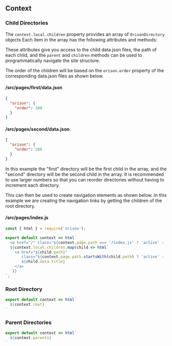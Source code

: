 ## Context

### Child Directories

The `context.local.children` property provides an array of `OrisonDirectory` objects
Each item in the array has the following attributes and methods:

These attributes give you access to the child data.json files, the
path of each child, and the `parent` and `children` methods can be used to
programmatically navigate the site structure.

The order of the children will be based on the `orison.order` property of the
corresponding data.json files as shown below.

#### /src/pages/first/data.json
```json
{
  "orison": {
    "order": 100
  }
}
```

#### /src/pages/second/data.json
```json
{
  "orison": {
    "order": 200
  }
}
```

In this example the "first" directory will be the first child in the array, and
the "second" directory will be the second child in the array. It is recommended
to use larger numbers so that you can reorder directories without having to
increment each directory.

This can then be used to create navigation elements as shown below. In this example
we are creating the navigation links by getting the children of the root directory.

#### /src/pages/index.js
```js
const { html } = require('orison');

export default context => html`
  <a href="/" class="${context.page.path === '/index.js' ? 'active' : ''}">Begin</a>
  ${context.local.children.map(child => html`
    <a href="${child.path}"
       class="${context.page.path.startsWith(child.path) ? 'active' : ''}">
       ${child.data.title}
    </a>
  `)}
`;
```

### Root Directory

```js
export default context => html`
  ${context.root}
`
```

### Parent Directories

```js
export default context => html`
  ${context.parents}
`
```
